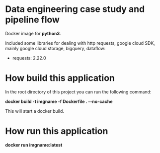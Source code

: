 # Data engineering case study and pipeline flow 

Docker image for **python3**.

Included some libraries for dealing with http requests, google cloud SDK, mainly google cloud storage, bigquery, dataflow:

* requests: 2.22.0


#  How build this application

In the root directory of this project you can run the following command:

**docker build -t imgname -f Dockerfile . --no-cache**

This will start a docker build.

#  How run this application

**docker run imgname:latest**